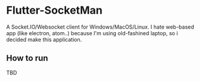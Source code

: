 # Flutter-SocketMan
A Socket.IO/Websocket client for Windows/MacOS/Linux. I hate web-based app (like electron, atom..) because I'm using old-fashined laptop, so i decided make this application.

## How to run
TBD